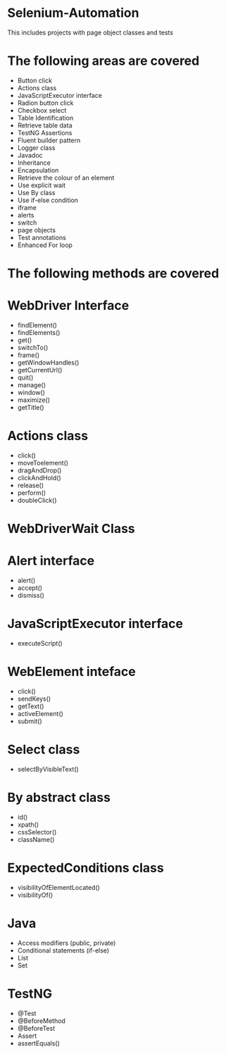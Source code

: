# Selenium-Automation
This includes projects with page object classes and tests

# The following areas are covered

* Button click
* Actions class
* JavaScriptExecutor interface
* Radion button click
* Checkbox select
* Table Identification
* Retrieve table data
* TestNG Assertions
* Fluent builder pattern
* Logger class
* Javadoc
* Inheritance
* Encapsulation
* Retrieve the colour of an element
* Use explicit wait
* Use By class
* Use if-else condition
* iframe
* alerts
* switch
* page objects
* Test annotations
* Enhanced For loop

# The following methods are covered

# WebDriver Interface

* findElement()
* findElements()
* get()
* switchTo()
* frame()
* getWindowHandles()
* getCurrentUrl()
* quit()
* manage()
* window()
* maximize()
* getTitle()
  
# Actions class
* click()
* moveToelement()
* dragAndDrop()
* clickAndHold()
* release()
* perform()
* doubleClick()

# WebDriverWait Class

# Alert interface

* alert()
* accept()
* dismiss()

# JavaScriptExecutor interface
* executeScript()

# WebElement inteface
* click()
* sendKeys()
* getText()
* activeElement()
* submit()

# Select class
* selectByVisibleText()

# By abstract class

* id()
* xpath()
* cssSelector()
* className()

# ExpectedConditions class

* visibilityOfElementLocated()
* visibilityOf()

# Java

* Access modifiers (public, private)
* Conditional statements (if-else)
* List
* Set

# TestNG

* @Test
* @BeforeMethod
* @BeforeTest
* Assert
* assertEquals()
  
  


